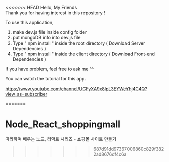 <<<<<<< HEAD
Hello, My Friends  
Thank you for having interest in this repository ! 

To use this application, 

1. make dev.js file inside config folder 
2. put mongoDB info into dev.js file 
3. Type  " npm install " inside the root directory  ( Download Server Dependencies ) 
4. Type " npm install " inside the client directory ( Download Front-end Dependencies )


If you have problem, feel free to ask me ^^ 

You can watch the tutorial for this app.

https://www.youtube.com/channel/UCFyXA9x8lpL3EYWeYhj4C4Q?view_as=subscriber


=======
# Node_React_shoppingmall
따라하며 배우는 노드, 리액트 시리즈 - 쇼핑몰 사이트 만들기
>>>>>>> 687d91dd97367006860c829f3822ad8676df4c6a
